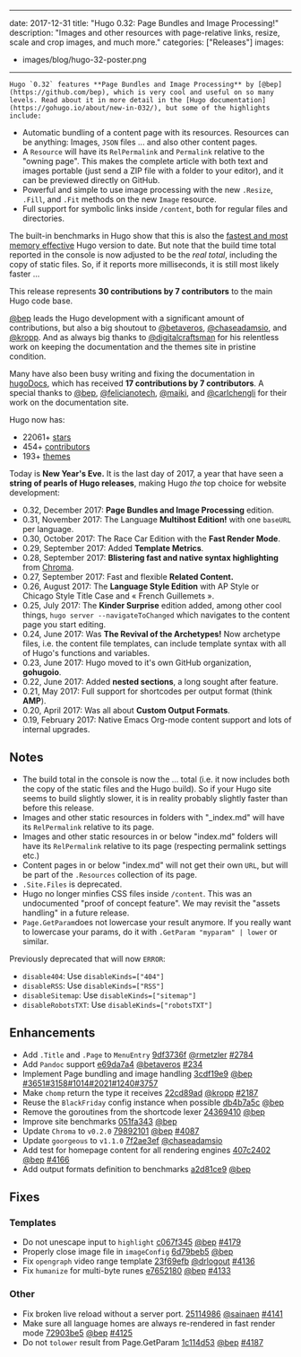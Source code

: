 
---
date: 2017-12-31
title: "Hugo 0.32: Page Bundles and Image Processing!"
description: "Images and other resources with page-relative links, resize, scale and crop images, and much more."
categories: ["Releases"]
images:
- images/blog/hugo-32-poster.png
---

	Hugo `0.32` features **Page Bundles and Image Processing** by [@bep](https://github.com/bep), which is very cool and useful on so many levels. Read about it in more detail in the [Hugo documentation](https://gohugo.io/about/new-in-032/), but some of the highlights include:

* Automatic bundling of a content page with its resources. Resources can be anything: Images, `JSON` files ... and also other content pages.
* A `Resource` will have its `RelPermalink` and `Permalink` relative to the "owning page". This makes the complete article with both text and images portable (just send a ZIP file with a folder to your editor), and it can be previewed directly on GitHub.
* Powerful and simple to use image processing with the new `.Resize`, `.Fill`, and `.Fit` methods on the new `Image` resource.
* Full support for symbolic links inside `/content`, both for regular files and directories.

The built-in benchmarks in Hugo show that this is also the [fastest and most memory effective](https://gist.github.com/bep/2a9bbd221de2da5d39c8b32085c658f7) Hugo version to date. But note that the build time total reported in the console is now adjusted to be the *real total*, including the copy of static files. So, if it reports more milliseconds, it is still most likely faster ...

This release represents **30 contributions by 7 contributors** to the main Hugo code base.

[@bep](https://github.com/bep) leads the Hugo development with a significant amount of contributions, but also a big shoutout to [@betaveros](https://github.com/betaveros), [@chaseadamsio](https://github.com/chaseadamsio), and [@kropp](https://github.com/kropp). And as always big thanks to [@digitalcraftsman](https://github.com/digitalcraftsman) for his relentless work on keeping the documentation and the themes site in pristine condition.

Many have also been busy writing and fixing the documentation in [hugoDocs](https://github.com/gohugoio/hugoDocs), 
which has received **17 contributions by 7 contributors**. A special thanks to [@bep](https://github.com/bep), [@felicianotech](https://github.com/felicianotech), [@maiki](https://github.com/maiki), and [@carlchengli](https://github.com/carlchengli) for their work on the documentation site.

Hugo now has:

* 22061+ [stars](https://github.com/gohugoio/hugo/stargazers)
* 454+ [contributors](https://github.com/gohugoio/hugo/graphs/contributors)
* 193+ [themes](http://themes.gohugo.io/)

Today is **New Year's Eve.** It is the last day of 2017, a year that have seen a **string of pearls of Hugo releases**, making Hugo _the_ top choice for website development:

* 0.32, December 2017: **Page Bundles and Image Processing** edition.
* 0.31, November 2017: The Language **Multihost Edition!** with one `baseURL` per language.
* 0.30, October 2017: The Race Car Edition with the **Fast Render Mode**.
* 0.29, September 2017: Added **Template Metrics**.
*  0.28, September 2017:  **Blistering fast and native syntax highlighting** from [Chroma](https://github.com/alecthomas/chroma).
* 0.27, September 2017: Fast and flexible **Related Content.**
*  0.26, August 2017: The **Language Style Edition**  with AP Style or Chicago Style Title Case and « French Guillemets ».
* 0.25, July 2017: The **Kinder Surprise** edition added, among other cool things, `hugo server --navigateToChanged` which navigates to the content page you start editing.
* 0.24, June 2017: Was **The Revival of the Archetypes!** Now archetype files, i.e. the content file templates, can include template syntax with all of Hugo's functions and variables.
* 0.23, June 2017: Hugo moved to it's own GitHub organization, **gohugoio**.
* 0.22, June 2017: Added **nested sections**, a long sought after feature.
* 0.21, May 2017: Full support for shortcodes per output format (think **AMP**).
* 0.20, April 2017: Was all about **Custom Output Formats**.
* 0.19, February 2017: Native Emacs Org-mode content support and lots of internal upgrades.

## Notes

* The build total in the console is now the ... total (i.e. it now includes both the copy of the static files and the Hugo build). So if your Hugo site seems to build slightly slower, it is in reality probably slightly faster than before this release.
* Images and other static resources in folders with "_index.md" will have its `RelPermalink` relative to its page.
* Images and other static resources in or below "index.md" folders will have its `RelPermalink` relative to its page (respecting permalink settings etc.)
* Content pages in or below "index.md" will not get their own `URL`, but will be part of the `.Resources` collection of its page.
* `.Site.Files` is deprecated.
* Hugo no longer minfies CSS files inside `/content`. This was an undocumented "proof of concept feature". We may revisit the "assets handling" in a future release.	
* `Page.GetParam`does not lowercase your result anymore. If you really want to lowercase your params, do it with `.GetParam "myparam" | lower` or similar.

Previously deprecated that will now `ERROR`:

* `disable404`: Use `disableKinds=["404"]`
* `disableRSS`:  Use `disableKinds=["RSS"]`
* `disableSitemap`:  Use `disableKinds=["sitemap"]`
* `disableRobotsTXT`: Use `disableKinds=["robotsTXT"]`

## Enhancements

* Add `.Title` and `.Page` to `MenuEntry` [9df3736f](https://github.com/gohugoio/hugo/commit/9df3736fec164c51d819797416dc263f2869be77) [@rmetzler](https://github.com/rmetzler) [#2784](https://github.com/gohugoio/hugo/issues/2784)
* Add `Pandoc` support [e69da7a4](https://github.com/gohugoio/hugo/commit/e69da7a4cb725987f153707bf2fc59c135007e2a) [@betaveros](https://github.com/betaveros) [#234](https://github.com/gohugoio/hugo/issues/234)
* Implement Page bundling and image handling [3cdf19e9](https://github.com/gohugoio/hugo/commit/3cdf19e9b7e46c57a9bb43ff02199177feb55768) [@bep](https://github.com/bep) [#3651](https://github.com/gohugoio/hugo/issues/3651)[#3158](https://github.com/gohugoio/hugo/issues/3158)[#1014](https://github.com/gohugoio/hugo/issues/1014)[#2021](https://github.com/gohugoio/hugo/issues/2021)[#1240](https://github.com/gohugoio/hugo/issues/1240)[#3757](https://github.com/gohugoio/hugo/issues/3757)
* Make `chomp` return the type it receives [22cd89ad](https://github.com/gohugoio/hugo/commit/22cd89adc4792a3b55389d38acd4acfae3786775) [@kropp](https://github.com/kropp) [#2187](https://github.com/gohugoio/hugo/issues/2187) 
* Reuse the `BlackFriday` config instance when possible [db4b7a5c](https://github.com/gohugoio/hugo/commit/db4b7a5c6742c75f9cd9627d3b054d3a72802ec8) [@bep](https://github.com/bep) 
* Remove the goroutines from the shortcode lexer [24369410](https://github.com/gohugoio/hugo/commit/243694102a60da2fb1050020f68384539f9f9ef5) [@bep](https://github.com/bep) 
* Improve site benchmarks [051fa343](https://github.com/gohugoio/hugo/commit/051fa343d06d6c070df742f7cbd125432fcab665) [@bep](https://github.com/bep) 
* Update `Chroma` to `v0.2.0` [79892101](https://github.com/gohugoio/hugo/commit/7989210120dbde78da3741e2ef01b13f4aa78692) [@bep](https://github.com/bep) [#4087](https://github.com/gohugoio/hugo/issues/4087)
* Update `goorgeous` to `v1.1.0` [7f2ae3ef](https://github.com/gohugoio/hugo/commit/7f2ae3ef39f27a9bd26ddb9258b073a840faf491) [@chaseadamsio](https://github.com/chaseadamsio) 
* Add test for homepage content for all rendering engines [407c2402](https://github.com/gohugoio/hugo/commit/407c24020ef2db90cf33fd07e7522b2257013722) [@bep](https://github.com/bep) [#4166](https://github.com/gohugoio/hugo/issues/4166)
* Add output formats definition to benchmarks [a2d81ce9](https://github.com/gohugoio/hugo/commit/a2d81ce983d45b5742c93bd472503c88286f099a) [@bep](https://github.com/bep) 

## Fixes

### Templates

* Do not unescape input to `highlight` [c067f345](https://github.com/gohugoio/hugo/commit/c067f34558b82455b63b9ce8f5983b4b4849c7cf) [@bep](https://github.com/bep) [#4179](https://github.com/gohugoio/hugo/issues/4179)
* Properly close image file in `imageConfig` [6d79beb5](https://github.com/gohugoio/hugo/commit/6d79beb5f67dbb54d7714c3195addf9d8e3924e8) [@bep](https://github.com/bep) 
 * Fix  `opengraph` video range template [23f69efb](https://github.com/gohugoio/hugo/commit/23f69efb3914946b39ce673fcc0f2e3a9ed9d878) [@drlogout](https://github.com/drlogout) [#4136](https://github.com/gohugoio/hugo/issues/4136)
* Fix `humanize` for multi-byte runes [e7652180](https://github.com/gohugoio/hugo/commit/e7652180a13ce149041c48a1c2754c471df569c8) [@bep](https://github.com/bep) [#4133](https://github.com/gohugoio/hugo/issues/4133)

### Other

* Fix broken live reload without a server port. [25114986](https://github.com/gohugoio/hugo/commit/25114986086e5877a0b4108d8cf5e4e95f377241) [@sainaen](https://github.com/sainaen) [#4141](https://github.com/gohugoio/hugo/issues/4141)
* Make sure all language homes are always re-rendered in fast render mode [72903be5](https://github.com/gohugoio/hugo/commit/72903be587e9c4e3644f60b11e26238ec03da2db) [@bep](https://github.com/bep) [#4125](https://github.com/gohugoio/hugo/issues/4125)
* Do not `tolower` result from Page.GetParam [1c114d53](https://github.com/gohugoio/hugo/commit/1c114d539b0755724443fe28c90b12fe2a19085a) [@bep](https://github.com/bep) [#4187](https://github.com/gohugoio/hugo/issues/4187)
